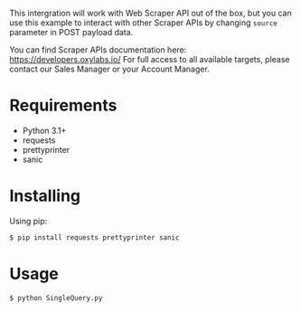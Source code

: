 This intergration will work with Web Scraper API out of the box, but you can use this example to interact with other Scraper APIs by changing `source` parameter in POST payload data.

You can find Scraper APIs documentation here: https://developers.oxylabs.io/
For full access to all available targets, please contact our Sales Manager or your Account Manager.

# Requirements

- Python 3.1+
- requests
- prettyprinter
- sanic

# Installing
Using pip:

```bash
$ pip install requests prettyprinter sanic
```

# Usage

```bash
$ python SingleQuery.py
```